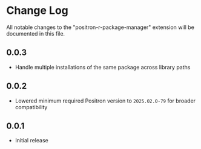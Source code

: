 # Change Log

All notable changes to the "positron-r-package-manager" extension will be documented in this file.

## 0.0.3

- Handle multiple installations of the same package across library paths

## 0.0.2

- Lowered minimum required Positron version to `2025.02.0-79` for broader compatibility

## 0.0.1

- Initial release
